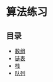 # 算法练习

## 目录

* [数组](https://github.com/mcxue/exercise-algorithms/tree/master/array)
* [链表](https://github.com/mcxue/exercise-algorithms/tree/master/linked-list)
* [栈](https://github.com/mcxue/exercise-algorithms/tree/master/stack)
* [队列](https://github.com/mcxue/exercise-algorithms/tree/master/queue)

